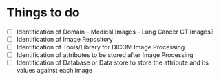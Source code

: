 # Things to do

- [ ] Identification of Domain - Medical Images - Lung Cancer CT Images?
- [ ] Identification of Image Repository
- [ ] Identification of Tools/Library for DICOM Image Processing
- [ ] Identification of attributes to be stored after Image Processing
- [ ] Identification of Database or Data store to store the attribute and its values against each image
